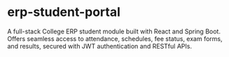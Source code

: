 # erp-student-portal
A full-stack College ERP student module built with React and Spring Boot. Offers seamless access to attendance, schedules, fee status, exam forms, and results, secured with JWT authentication and RESTful APIs.
